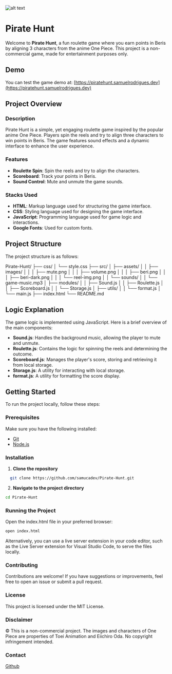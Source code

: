 
![alt text](https://occ-0-2794-2219.1.nflxso.net/dnm/api/v6/LmEnxtiAuzezXBjYXPuDgfZ4zZQ/AAAABc_d1IBWl8gbEh-rornoIUCfsxlW9v01bGIFqESDqOjqhwPpMID-7dRW6Bntm-VzdTnzXGAZOI_CGRr48Eck4qbqqfndbxEwplkA6fPL9nvr.png?r=241 "Logo")
# Pirate Hunt

Welcome to **Pirate Hunt**, a fun roulette game where you earn points in Beris by aligning 3 characters from the anime One Piece. This project is a non-commercial game, made for entertainment purposes only.

## Demo

You can test the game demo at: [https://piratehunt.samuelrodrigues.dev](https://piratehunt.samuelrodrigues.dev)

## Project Overview

### Description

Pirate Hunt is a simple, yet engaging roulette game inspired by the popular anime One Piece. Players spin the reels and try to align three characters to win points in Beris. The game features sound effects and a dynamic interface to enhance the user experience.

### Features

- **Roulette Spin**: Spin the reels and try to align the characters.
- **Scoreboard**: Track your points in Beris.
- **Sound Control**: Mute and unmute the game sounds.

### Stacks Used

- **HTML**: Markup language used for structuring the game interface.
- **CSS**: Styling language used for designing the game interface.
- **JavaScript**: Programming language used for game logic and interactions.
- **Google Fonts**: Used for custom fonts.

## Project Structure

The project structure is as follows:

Pirate-Hunt/
├── css/
│ └── style.css
├── src/
│ ├── assets/
│ │ ├── images/
│ │ │ ├── mute.png
│ │ │ ├── volume.png
│ │ │ ├── beri.png
│ │ │ ├── beri-dark.png
│ │ │ └── reel-img.png
│ │ └── sounds/
│ │ └── game-music.mp3
│ ├── modules/
│ │ ├── Sound.js
│ │ ├── Roulette.js
│ │ ├── Scoreboard.js
│ │ └── Storage.js
│ ├── utils/
│ │ └── format.js
│ └── main.js
├── index.html
└── README.md

## Logic Explanation

The game logic is implemented using JavaScript. Here is a brief overview of the main components:

- **Sound.js**: Handles the background music, allowing the player to mute and unmute.
- **Roulette.js**: Contains the logic for spinning the reels and determining the outcome.
- **Scoreboard.js**: Manages the player's score, storing and retrieving it from local storage.
- **Storage.js**: A utility for interacting with local storage.
- **format.js**: A utility for formatting the score display.

## Getting Started

To run the project locally, follow these steps:

### Prerequisites

Make sure you have the following installed:

- [Git](https://git-scm.com/)
- [Node.js](https://nodejs.org/)

### Installation

1. **Clone the repository**

```bash
  git clone https://github.com/samucadev/Pirate-Hunt.git
```

2. **Navigate to the project directory**

```bash
cd Pirate-Hunt
```

### Running the Project

Open the index.html file in your preferred browser:

```bash
open index.html
```

Alternatively, you can use a live server extension in your code editor, such as the Live Server extension for Visual Studio Code, to serve the files locally.

### Contributing

Contributions are welcome! If you have suggestions or improvements, feel free to open an issue or submit a pull request.

### License

This project is licensed under the MIT License.

### Disclaimer

© This is a non-commercial project. The images and characters of One Piece are properties of Toei Animation and Eiichiro Oda. No copyright infringement intended.

### Contact

[Github](https://github.com/samucadev)
